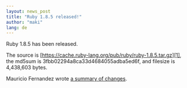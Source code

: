 ```yaml
---
layout: news_post
title: "Ruby 1.8.5 released!"
author: "maki"
lang: de
---
```


Ruby 1.8.5 has been released.

The source is [https://cache.ruby-lang.org/pub/ruby/ruby-1.8.5.tar.gz][1],
the md5sum is 3fbb02294a8ca33d4684055adba5ed6f, and filesize is
4,438,603 bytes.

Mauricio Fernandez wrote [a summary of changes][2].



[1]: https://cache.ruby-lang.org/pub/ruby/ruby-1.8.5.tar.gz
[2]: http://eigenclass.org/hiki.rb?ruby+1.8.5+changelog
